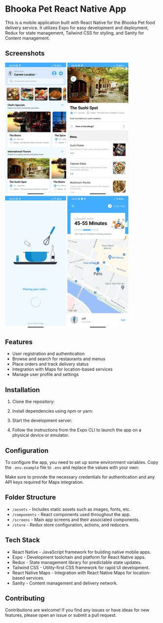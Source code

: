 # Bhooka Pet React Native App

This is a mobile application built with React Native for the Bhooka Pet food delivery service. It utilizes Expo for easy development and deployment, Redux for state management, Tailwind CSS for styling, and Sanity for Content management.

## Screenshots

<!-- <div style={{ display: "flex" }}>
  <img
    style={{ height: "70vh", width: "auto", marginRight: "10px" }}
    src="./assets/readme/sc1.jpg"
    alt="Bhooka Pet Screenshot"
  />
  <img
    style={{ height: "70vh", width: "auto", marginRight: "10px" }}
    src="./assets/readme/sc2.jpg"
    alt="Bhooka Pet Screenshot"
  />
  <img
    style={{ height: "70vh", width: "auto", marginRight: "10px" }}
    src="./assets/readme/sc3.jpg"
    alt="Bhooka Pet Screenshot"
  />
  <img
    style={{ height: "70vh", width: "auto", marginRight: "10px" }}
    src="./assets/readme/sc4.jpg"
    alt="Bhooka Pet Screenshot"
  />
</div> -->
<!-- ![App Screenshot](./assets/readme/sc1.jpg) -->
<img src="./assets/readme/sc1.jpg" width="200">
<img src="./assets/readme/sc2.jpg" width="200">
<img src="./assets/readme/sc3.jpg" width="200">
<img src="./assets/readme/sc4.jpg" width="200">

## Features

- User registration and authentication
- Browse and search for restaurants and menus
- Place orders and track delivery status
- Integration with Maps for location-based services
- Manage user profile and settings

## Installation

1. Clone the repository:

2. Install dependencies using npm or yarn:

3. Start the development server:

4. Follow the instructions from the Expo CLI to launch the app on a physical device or emulator.

## Configuration

To configure the app, you need to set up some environment variables. Copy the `.env.example` file to `.env` and replace the values with your own:

Make sure to provide the necessary credentials for authentication and any API keys required for Maps integration.

## Folder Structure

- `/assets` - Includes static assets such as images, fonts, etc.
- `/components` - React components used throughout the app.
- `/screens` - Main app screens and their associated components.
- `/store` - Redux store configuration, actions, and reducers.

## Tech Stack

- React Native - JavaScript framework for building native mobile apps.
- Expo - Development toolchain and platform for React Native apps.
- Redux - State management library for predictable state updates.
- Tailwind CSS - Utility-first CSS framework for rapid UI development.
- React Native Maps - Integration with React Native Maps for location-based services.
- Sanity - Content management and delivery network.

## Contributing

Contributions are welcome! If you find any issues or have ideas for new features, please open an issue or submit a pull request.
